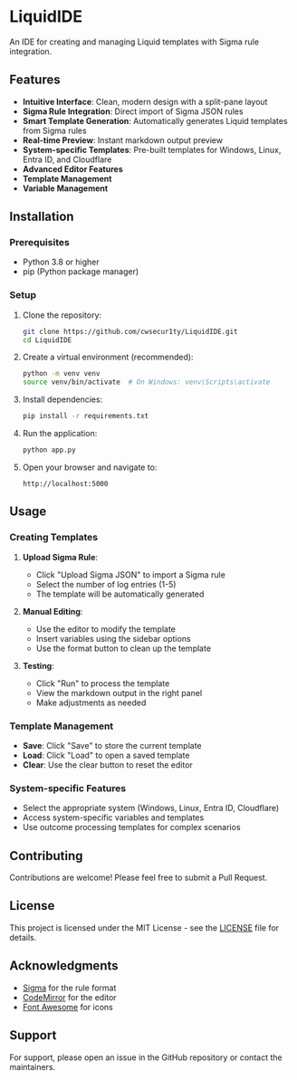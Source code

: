 # LiquidIDE

An IDE for creating and managing Liquid templates with Sigma rule integration.

## Features

- **Intuitive Interface**: Clean, modern design with a split-pane layout
- **Sigma Rule Integration**: Direct import of Sigma JSON rules
- **Smart Template Generation**: Automatically generates Liquid templates from Sigma rules
- **Real-time Preview**: Instant markdown output preview
- **System-specific Templates**: Pre-built templates for Windows, Linux, Entra ID, and Cloudflare
- **Advanced Editor Features**
- **Template Management**
- **Variable Management**

## Installation

### Prerequisites

- Python 3.8 or higher
- pip (Python package manager)

### Setup

1. Clone the repository:
   ```bash
   git clone https://github.com/cwsecur1ty/LiquidIDE.git
   cd LiquidIDE
   ```

2. Create a virtual environment (recommended):
   ```bash
   python -m venv venv
   source venv/bin/activate  # On Windows: venv\Scripts\activate
   ```

3. Install dependencies:
   ```bash
   pip install -r requirements.txt
   ```

4. Run the application:
   ```bash
   python app.py
   ```

5. Open your browser and navigate to:
   ```
   http://localhost:5000
   ```

## Usage

### Creating Templates

1. **Upload Sigma Rule**:
   - Click "Upload Sigma JSON" to import a Sigma rule
   - Select the number of log entries (1-5)
   - The template will be automatically generated

2. **Manual Editing**:
   - Use the editor to modify the template
   - Insert variables using the sidebar options
   - Use the format button to clean up the template

3. **Testing**:
   - Click "Run" to process the template
   - View the markdown output in the right panel
   - Make adjustments as needed

### Template Management

- **Save**: Click "Save" to store the current template
- **Load**: Click "Load" to open a saved template
- **Clear**: Use the clear button to reset the editor

### System-specific Features

- Select the appropriate system (Windows, Linux, Entra ID, Cloudflare)
- Access system-specific variables and templates
- Use outcome processing templates for complex scenarios

## Contributing

Contributions are welcome! Please feel free to submit a Pull Request.

## License

This project is licensed under the MIT License - see the [LICENSE](LICENSE) file for details.

## Acknowledgments

- [Sigma](https://github.com/SigmaHQ/sigma) for the rule format
- [CodeMirror](https://codemirror.net/) for the editor
- [Font Awesome](https://fontawesome.com/) for icons

## Support

For support, please open an issue in the GitHub repository or contact the maintainers. 
